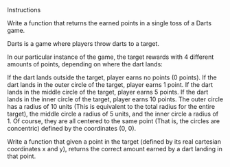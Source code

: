 Instructions

Write a function that returns the earned points in a single toss of a Darts game.

Darts is a game where players throw darts to a target.

In our particular instance of the game, the target rewards with 4 different amounts of points, depending on where the dart lands:

If the dart lands outside the target, player earns no points (0 points).
If the dart lands in the outer circle of the target, player earns 1 point.
If the dart lands in the middle circle of the target, player earns 5 points.
If the dart lands in the inner circle of the target, player earns 10 points.
The outer circle has a radius of 10 units (This is equivalent to the total radius for the entire target), the middle circle a radius of 5 units, and the inner circle a radius of 1. Of course, they are all centered to the same point (That is, the circles are concentric) defined by the coordinates (0, 0).

Write a function that given a point in the target (defined by its real cartesian coordinates x and y), returns the correct amount earned by a dart landing in that point.


